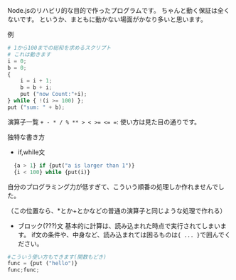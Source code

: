 Node.jsのリハビリ的な目的で作ったプログラムです。
ちゃんと動く保証は全くないです。
というか、まともに動かない場面がかなり多いと思います。

例
```py
# 1から100までの総和を求めるスクリプト
# これは動きます
i = 0;
b = 0;
{   
    i = i + 1;
    b = b + i;
    put ("now Count:"+i);
} while { !(i >= 100) };
put ("sum: " + b);
```

演算子一覧
```+ - * / % ** > < >= <= =```: 使い方は見た目の通りです。

独特な書き方

- if,while文
```py
  {a > 1} if {put("a is larger than 1")}
  {i < 100} while {put(i)}
```
自分のプログラミング力が低すぎて、こういう順番の処理しか作れませんでした。

（この位置なら、*とか+とかなどの普通の演算子と同じような処理で作れる）

- ブロック(???)文
  基本的に計算は、読み込まれた時点で実行されてしまいます。
  if文の条件や、中身など、読み込まれては困るものは`{ ... }`で囲んでください。
```py
#こういう使い方もできます(関数もどき)
func = {put ("hello")}
func;func;
```

